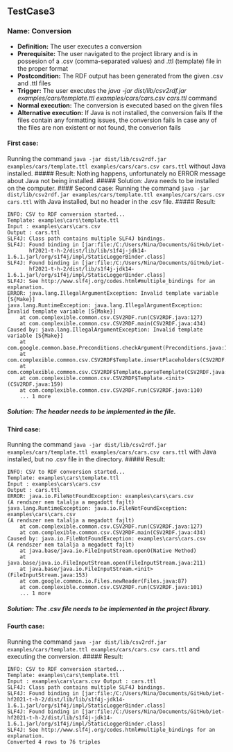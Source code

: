 TestCase3
---------

### Name: Conversion

-   **Definition:** The user executes a conversion
-   **Prerequisite:** The user navigated to the project library and is
    in possesion of a .csv (comma-separated values) and .ttl (template)
    file in the proper format
-   **Postcondition:** The RDF output has been generated from the given
    .csv and .ttl files
-   **Trigger:** The user executes the *java -jar dist/lib/csv2rdf.jar
    examples/cars/template.ttl examples/cars/cars.csv cars.ttl* command
-   **Normal execution:** The conversion is executed based on the given
    files
-   **Alternative execution:** If Java is not installed, the conversion
    fails If the files contain any formatting issues, the conversion
    fails In case any of the files are non existent or not found, the
    converion fails

#### First case:

Running the command
`java -jar dist/lib/csv2rdf.jar examples/cars/template.ttl examples/cars/cars.csv cars.ttl`
without Java installed. \#\#\#\#\# Result: Nothing happens,
unfortunately no ERROR message about Java not being installed.
\#\#\#\#\# Solution: Java needs to be installed on the computer.
\#\#\#\# Second case: Running the command
`java -jar dist/lib/csv2rdf.jar examples/cars/template.ttl examples/cars/cars.csv cars.ttl`
with Java installed, but no header in the .csv file. \#\#\#\#\# Result:

    INFO: CSV to RDF conversion started... 
    Template: examples\cars\template.ttl 
    Input : examples\cars\cars.csv 
    Output : cars.ttl 
    SLF4J: Class path contains multiple SLF4J bindings. 
    SLF4J: Found binding in [jar:file:/C:/Users/Nina/Documents/GitHub/iet-
           hf2021-t-h-2/dist/lib/lib/s1f4j-jdk14-1.6.1.jarl/org/s1f4j/impl/StaticLoggerBinder.class] 
    SLF4J: Found binding in [jar:file:/C:/Users/Nina/Documents/GitHub/iet-
           hf2021-t-h-2/dist/lib/s1f4j-jdk14-1.6.1.jarl/org/s1f4j/impl/StaticLoggerBinder.class] 
    SLF4J: See http://www.slf4j.org/codes.html#multiple_bindings for an explanation. 
    ERROR: java.lang.IllegalArgumentException: Invalid template variable [S{Make}] 
    java.lang.RuntimeException: java.lang.IllegalArgumentException: Invalid template variable [S{Make}] 
        at com.complexible.common.csv.CSV2RDF.run(CSV2RDF.java:127) 
        at com.complexible.common.csv.CSV2RDF.main(CSV2RDF.java:434) 
    Caused by: java.lang.IllegalArgumentException: Invalid template variable [S{Make}] 
        at com.google.common.base.Preconditions.checkArgument(Preconditions.java:120) 
        at com.complexible.common.csv.CSV2RDF$Template.insertPlaceholders(CSV2RDF.java:171) 
        at com.complexible.common.csv.CSV2RDF$Template.parseTemplate(CSV2RDF.java:210) 
        at com.complexible.common.csv.CSV2RDF$Template.<init>(CSV2RDF.java:159)
        at com.complexible.common.csv.CSV2RDF.run(CSV2RDF.java:110) 
        ... 1 more 

##### Solution: The header needs to be implemented in the file.

#### Third case:

Running the command
`java -jar dist/lib/csv2rdf.jar examples/cars/template.ttl examples/cars/cars.csv cars.ttl`
with Java installed, but no .csv file in the directory. \#\#\#\#\#
Result:

    INFO: CSV to RDF conversion started... 
    Template: examples\cars\template.ttl 
    Input : examples\cars\cars.csv 
    Output : cars.ttl 
    ERROR: java.io.FileNotFoundException: examples\cars\cars.csv 
    (A rendszer nem talalja a megadott fajlt) 
    java.lang.RuntimeException: java.io.FileNotFoundException: examples\cars\cars.csv 
    (A rendszer nem talalja a megadott fajlt) 
        at com.complexible.common.csv.CSV2RDF.run(CSV2RDF.java:127) 
        at com.complexible.common.csv.CSV2RDF.main(CSV2RDF.java:434) 
    Caused by: java.io.FileNotFoundException: examples\cars\cars.csv 
    (A rendszer nem talalja a megadott fajlt) 
        at java.base/java.io.FileInputStream.openO(Native Method) 
        at java.base/java.io.FileInputStream.open(FileInputStream.java:211) 
        at java.base/java.io.FileInputStream.<init>(FileInputStream.java:153) 
        at com.google.common.io.Files.newReader(Files.java:87) 
        at com.complexible.common.csv.CSV2RDF.run(CSV2RDF.java:101) 
        ... 1 more 

##### Solution: The .csv file needs to be implemented in the project library.

#### Fourth case:

Running the command
`java -jar dist/lib/csv2rdf.jar examples/cars/template.ttl examples/cars/cars.csv cars.ttl`
and executing the conversion. \#\#\#\#\# Result:

    INFO: CSV to RDF conversion started... 
    Template: examples\cars\template.ttl 
    Input : examples\cars\cars.csv Output : cars.ttl 
    SLF4J: Class path contains multiple SLF4J bindings. 
    SLF4J: Found binding in [jar:file:/C:/Users/Nina/Documents/GitHub/iet-
    hf2021-t-h-2/dist/lib/lib/s1f4j-jdk14-1.6.1.jarl/org/s1f4j/impl/StaticLoggerBinder.class] 
    SLF4J: Found binding in [jar:file:/C:/Users/Nina/Documents/GitHub/iet-
    hf2021-t-h-2/dist/lib/s1f4j-jdk14-1.6.1.jarl/org/s1f4j/impl/StaticLoggerBinder.class] 
    SLF4J: See http://www.slf4j.org/codes.html#multiple_bindings for an explanation. 
    Converted 4 rows to 76 triples
